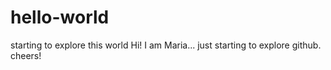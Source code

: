 # hello-world
starting to explore this world
Hi!
I am Maria... just starting to explore github. 
cheers!
